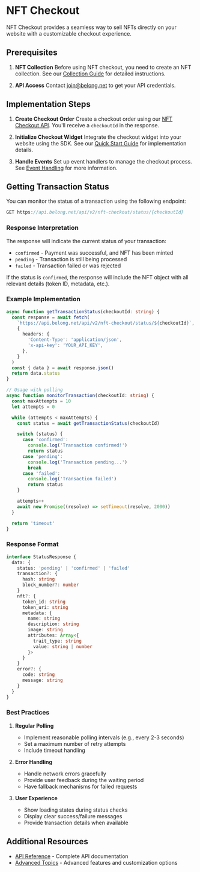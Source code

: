# NFT Checkout

NFT Checkout provides a seamless way to sell NFTs directly on your website with a customizable checkout experience.

## Prerequisites

1. **NFT Collection**
   Before using NFT checkout, you need to create an NFT collection. See our [Collection Guide](../guides/collection.md) for detailed instructions.

2. **API Access**
   Contact [join@belong.net](mailto:join@belong.net) to get your API credentials.

## Implementation Steps

1. **Create Checkout Order**
   Create a checkout order using our [NFT Checkout API](./create-order.md). You'll receive a `checkoutId` in the response.

2. **Initialize Checkout Widget**
   Integrate the checkout widget into your website using the SDK. See our [Quick Start Guide](./quickstart.md) for implementation details.

3. **Handle Events**
   Set up event handlers to manage the checkout process. See [Event Handling](./events.md) for more information.

## Getting Transaction Status

You can monitor the status of a transaction using the following endpoint:

```typescript
GET https://api.belong.net/api/v2/nft-checkout/status/{checkoutId}
```

### Response Interpretation

The response will indicate the current status of your transaction:

- `confirmed` - Payment was successful, and NFT has been minted
- `pending` - Transaction is still being processed
- `failed` - Transaction failed or was rejected

If the status is `confirmed`, the response will include the NFT object with all relevant details (token ID, metadata, etc.).

### Example Implementation

```typescript
async function getTransactionStatus(checkoutId: string) {
  const response = await fetch(
    `https://api.belong.net/api/v2/nft-checkout/status/${checkoutId}`,
    {
      headers: {
        'Content-Type': 'application/json',
        'x-api-key': 'YOUR_API_KEY',
      },
    }
  )
  const { data } = await response.json()
  return data.status
}

// Usage with polling
async function monitorTransaction(checkoutId: string) {
  const maxAttempts = 10
  let attempts = 0

  while (attempts < maxAttempts) {
    const status = await getTransactionStatus(checkoutId)

    switch (status) {
      case 'confirmed':
        console.log('Transaction confirmed!')
        return status
      case 'pending':
        console.log('Transaction pending...')
        break
      case 'failed':
        console.log('Transaction failed')
        return status
    }

    attempts++
    await new Promise((resolve) => setTimeout(resolve, 2000))
  }

  return 'timeout'
}
```

### Response Format

```typescript
interface StatusResponse {
  data: {
    status: 'pending' | 'confirmed' | 'failed'
    transaction?: {
      hash: string
      block_number?: number
    }
    nft?: {
      token_id: string
      token_uri: string
      metadata: {
        name: string
        description: string
        image: string
        attributes: Array<{
          trait_type: string
          value: string | number
        }>
      }
    }
    error?: {
      code: string
      message: string
    }
  }
}
```

### Best Practices

1. **Regular Polling**

   - Implement reasonable polling intervals (e.g., every 2-3 seconds)
   - Set a maximum number of retry attempts
   - Include timeout handling

2. **Error Handling**

   - Handle network errors gracefully
   - Provide user feedback during the waiting period
   - Have fallback mechanisms for failed requests

3. **User Experience**
   - Show loading states during status checks
   - Display clear success/failure messages
   - Provide transaction details when available

## Additional Resources

- [API Reference](./api-reference.md) - Complete API documentation
- [Advanced Topics](./advanced.md) - Advanced features and customization options
